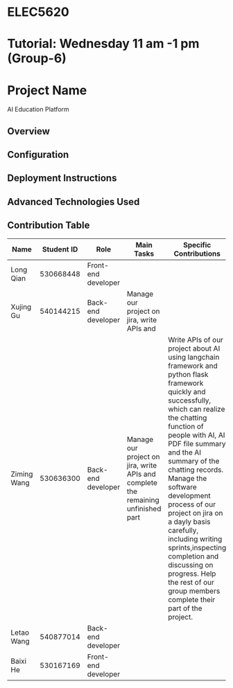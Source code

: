 # ELEC5620 
# Tutorial: Wednesday 11 am -1 pm (Group-6)
# Project Name
AI Education Platform
## Overview

## Configuration

## Deployment Instructions

## Advanced Technologies Used

## Contribution Table
|Name       |Student ID|Role               |Main Tasks                                                                       |Specific Contributions
|-----------|----------|-------------------|---------------------------------------------------------------------------------|----------------------
|Long Qian  |530668448 |Front-end developer|
|Xujing Gu  |540144215 |Back-end developer |Manage our project on jira, write APIs and
|Ziming Wang|530636300 |Back-end developer |Manage our project on jira, write APIs and complete the remaining unfinished part|Write APIs of our project about AI using langchain framework and python flask framework quickly and successfully, which can realize the chatting function of people with AI, AI PDF file summary and the AI summary of the chatting records. Manage the software development process of our project on jira on a dayly basis carefully, including writing sprints,inspecting completion and discussing on progress. Help the rest of our group members complete their part of the project.
|Letao Wang |540877014 |Back-end developer |
|Baixi He   |530167169 |Front-end developer|
